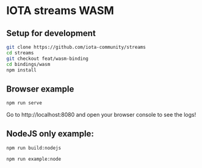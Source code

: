 # IOTA streams WASM

## Setup for development

```bash
git clone https://github.com/iota-community/streams
cd streams
git checkout feat/wasm-binding
cd bindings/wasm
npm install
```

## Browser example

```bash
npm run serve
```

Go to http://localhost:8080 and open your browser console to see the logs!

## NodeJS only example:

```bash
npm run build:nodejs
```

```bash
npm run example:node
```
